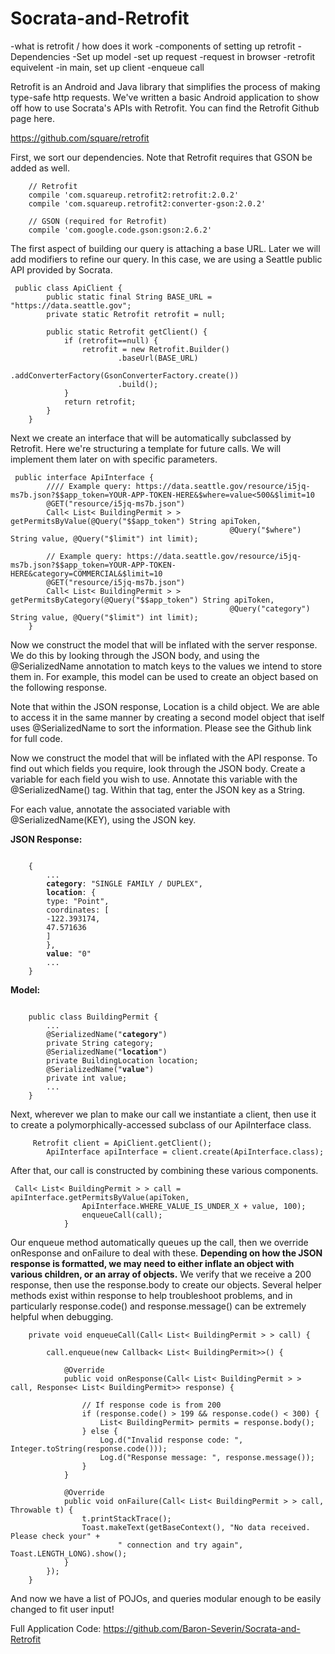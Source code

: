 # Socrata-and-Retrofit

-what is retrofit / how does it work
-components of setting up retrofit
	-Dependencies 
	-Set up model
	-set up request
		-request in browser
		-retrofit equivelent
	-in main, set up client
	-enqueue call




Retrofit is an Android and Java library that simplifies the process of making type-safe http requests.  We've written a basic Android application to show off how to use Socrata's APIs with Retrofit.  You can find the Retrofit Github page here.

https://github.com/square/retrofit

First, we sort our dependencies.  Note that Retrofit requires that GSON be added as well.
<pre><code>    // Retrofit
    compile 'com.squareup.retrofit2:retrofit:2.0.2'
    compile 'com.squareup.retrofit2:converter-gson:2.0.2'

    // GSON (required for Retrofit)
    compile 'com.google.code.gson:gson:2.6.2'
</code></pre>

The first aspect of building our query is attaching a base URL.  Later we will add modifiers to refine our query.  In this case, we are using a Seattle public API provided by Socrata.

<pre><code>	public class ApiClient {
	    public static final String BASE_URL = "https://data.seattle.gov";
	    private static Retrofit retrofit = null;

	    public static Retrofit getClient() {
	        if (retrofit==null) {
	            retrofit = new Retrofit.Builder()
	                    .baseUrl(BASE_URL)
	                    .addConverterFactory(GsonConverterFactory.create())
	                    .build();
	        }
	        return retrofit;
	    }
	}
</code></pre>

Next we create an interface that will be automatically subclassed by Retrofit.  Here we're structuring a template for future calls.  We will implement them later on with specific parameters.

<pre><code>	public interface ApiInterface {
		//// Example query: https://data.seattle.gov/resource/i5jq-ms7b.json?$$app_token=YOUR-APP-TOKEN-HERE&$where=value<500&$limit=10
    	@GET("resource/i5jq-ms7b.json")
    	Call< List< BuildingPermit > > getPermitsByValue(@Query("$$app_token") String apiToken,
                                                 @Query("$where") String value, @Query("$limit") int limit);

        // Example query: https://data.seattle.gov/resource/i5jq-ms7b.json?$$app_token=YOUR-APP-TOKEN-HERE&category=COMMERCIAL&$limit=10
        @GET("resource/i5jq-ms7b.json")
    	Call< List< BuildingPermit > > getPermitsByCategory(@Query("$$app_token") String apiToken,
                                                 @Query("category") String value, @Query("$limit") int limit);
    }
</code></pre>

Now we construct the model that will be inflated with the server response.  We do this by looking through the JSON body, and using the @SerializedName annotation to match keys to the values we intend to store them in.  For example, this model can be used to create an object based on the following response.

Note that within the JSON response, Location is a child object.  We are able to access it in the same manner by creating a second model object that iself uses @SerializedName to sort the information.  Please see the Github link for full code.

Now we construct the model that will be inflated with the API response.  To find out which fields you require, look through the JSON body.  Create a variable for each field you wish to use.  Annotate this variable with the @SerializedName() tag.  Within that tag, enter the JSON key as a String.

For each value, annotate the associated variable with @SerializedName(KEY), using the JSON key.

<B>JSON Response:</B>
<pre><code>
	{
		...
		<B>category</B>: "SINGLE FAMILY / DUPLEX",
		<B>location</B>: {
		type: "Point",
		coordinates: [
		-122.393174,
		47.571636
		]
		},
		<B>value</B>: "0"
		...
	}
</code></pre>

<B>Model:</B>
<pre><code>
	public class BuildingPermit {
		...
		@SerializedName("<B>category</B>")
	    private String category;
	    @SerializedName("<B>location</B>")
	    private BuildingLocation location;
	    @SerializedName("<B>value</B>")
	    private int value;
	    ...
	}
</code></pre>

Next, wherever we plan to make our call we instantiate a client, then use it to create a polymorphically-accessed subclass of our ApiInterface class.

<pre><code>		Retrofit client = ApiClient.getClient();
        ApiInterface apiInterface = client.create(ApiInterface.class);
</code></pre>

After that, our call is constructed by combining these various components.

<pre><code>	Call< List< BuildingPermit > > call = apiInterface.getPermitsByValue(apiToken,
                ApiInterface.WHERE_VALUE_IS_UNDER_X + value, 100);
                enqueueCall(call);
            }
</code></pre>

Our enqueue method automatically queues up the call, then we override onResponse and onFailure to deal with these.  <B>Depending on how the JSON response is formatted, we may need to either inflate an object with various children, or an array of objects.</B>  We verify that we receive a 200 response, then use the response.body to create our objects.  Several helper methods exist within response to help troubleshoot problems, and in particularly response.code() and response.message() can be extremely helpful when debugging.

<pre><code>    private void enqueueCall(Call< List< BuildingPermit > > call) {

        call.enqueue(new Callback< List< BuildingPermit>>() {

            @Override
            public void onResponse(Call< List< BuildingPermit > > call, Response< List< BuildingPermit>> response) {

                // If response code is from 200
                if (response.code() > 199 && response.code() < 300) {
                    List< BuildingPermit> permits = response.body();
                } else {
                    Log.d("Invalid response code: ", Integer.toString(response.code()));
                    Log.d("Response message: ", response.message());
                }
            }

            @Override
            public void onFailure(Call< List< BuildingPermit > > call, Throwable t) {
                t.printStackTrace();
                Toast.makeText(getBaseContext(), "No data received. Please check your" +
                        " connection and try again", Toast.LENGTH_LONG).show();
            }
        });
    }
</code></pre>

And now we have a list of POJOs, and queries modular enough to be easily changed to fit user input!


Full Application Code:
https://github.com/Baron-Severin/Socrata-and-Retrofit

